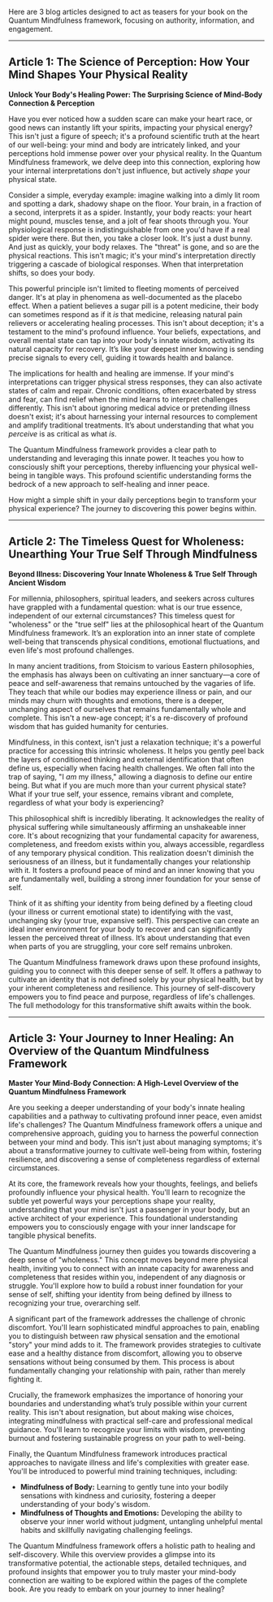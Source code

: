 Here are 3 blog articles designed to act as teasers for your book on the Quantum Mindfulness framework, focusing on authority, information, and engagement.

---

## Article 1: The Science of Perception: How Your Mind Shapes Your Physical Reality

 **Unlock Your Body's Healing Power: The Surprising Science of Mind-Body Connection & Perception**

Have you ever noticed how a sudden scare can make your heart race, or good news can instantly lift your spirits, impacting your physical energy? This isn't just a figure of speech; it's a profound scientific truth at the heart of our well-being: your mind and body are intricately linked, and your perceptions hold immense power over your physical reality. In the Quantum Mindfulness framework, we delve deep into this connection, exploring how your internal interpretations don't just influence, but actively *shape* your physical state.

Consider a simple, everyday example: imagine walking into a dimly lit room and spotting a dark, shadowy shape on the floor. Your brain, in a fraction of a second, interprets it as a spider. Instantly, your body reacts: your heart might pound, muscles tense, and a jolt of fear shoots through you. Your physiological response is indistinguishable from one you'd have if a real spider were there. But then, you take a closer look. It's just a dust bunny. And just as quickly, your body relaxes. The "threat" is gone, and so are the physical reactions. This isn't magic; it's your mind's interpretation directly triggering a cascade of biological responses. When that interpretation shifts, so does your body.

This powerful principle isn't limited to fleeting moments of perceived danger. It's at play in phenomena as well-documented as the placebo effect. When a patient believes a sugar pill is a potent medicine, their body can sometimes respond as if it *is* that medicine, releasing natural pain relievers or accelerating healing processes. This isn't about deception; it's a testament to the mind's profound influence. Your beliefs, expectations, and overall mental state can tap into your body's innate wisdom, activating its natural capacity for recovery. It’s like your deepest inner knowing is sending precise signals to every cell, guiding it towards health and balance.

The implications for health and healing are immense. If your mind's interpretations can trigger physical stress responses, they can also activate states of calm and repair. Chronic conditions, often exacerbated by stress and fear, can find relief when the mind learns to interpret challenges differently. This isn't about ignoring medical advice or pretending illness doesn't exist; it's about harnessing your internal resources to complement and amplify traditional treatments. It’s about understanding that what you *perceive* is as critical as what *is*.

The Quantum Mindfulness framework provides a clear path to understanding and leveraging this innate power. It teaches you how to consciously shift your perceptions, thereby influencing your physical well-being in tangible ways. This profound scientific understanding forms the bedrock of a new approach to self-healing and inner peace.

How might a simple shift in your daily perceptions begin to transform your physical experience? The journey to discovering this power begins within.

---

## Article 2: The Timeless Quest for Wholeness: Unearthing Your True Self Through Mindfulness

 **Beyond Illness: Discovering Your Innate Wholeness & True Self Through Ancient Wisdom**

For millennia, philosophers, spiritual leaders, and seekers across cultures have grappled with a fundamental question: what is our true essence, independent of our external circumstances? This timeless quest for "wholeness" or the "true self" lies at the philosophical heart of the Quantum Mindfulness framework. It’s an exploration into an inner state of complete well-being that transcends physical conditions, emotional fluctuations, and even life's most profound challenges.

In many ancient traditions, from Stoicism to various Eastern philosophies, the emphasis has always been on cultivating an inner sanctuary—a core of peace and self-awareness that remains untouched by the vagaries of life. They teach that while our bodies may experience illness or pain, and our minds may churn with thoughts and emotions, there is a deeper, unchanging aspect of ourselves that remains fundamentally whole and complete. This isn't a new-age concept; it's a re-discovery of profound wisdom that has guided humanity for centuries.

Mindfulness, in this context, isn't just a relaxation technique; it's a powerful practice for accessing this intrinsic wholeness. It helps you gently peel back the layers of conditioned thinking and external identification that often define us, especially when facing health challenges. We often fall into the trap of saying, "I *am* my illness," allowing a diagnosis to define our entire being. But what if you are much more than your current physical state? What if your true self, your essence, remains vibrant and complete, regardless of what your body is experiencing?

This philosophical shift is incredibly liberating. It acknowledges the reality of physical suffering while simultaneously affirming an unshakeable inner core. It's about recognizing that your fundamental capacity for awareness, completeness, and freedom exists within you, always accessible, regardless of any temporary physical condition. This realization doesn't diminish the seriousness of an illness, but it fundamentally changes your relationship with it. It fosters a profound peace of mind and an inner knowing that you are fundamentally well, building a strong inner foundation for your sense of self.

Think of it as shifting your identity from being defined by a fleeting cloud (your illness or current emotional state) to identifying with the vast, unchanging sky (your true, expansive self). This perspective can create an ideal inner environment for your body to recover and can significantly lessen the perceived threat of illness. It’s about understanding that even when parts of you are struggling, your core self remains unbroken.

The Quantum Mindfulness framework draws upon these profound insights, guiding you to connect with this deeper sense of self. It offers a pathway to cultivate an identity that is not defined solely by your physical health, but by your inherent completeness and resilience. This journey of self-discovery empowers you to find peace and purpose, regardless of life's challenges. The full methodology for this transformative shift awaits within the book.

---

## Article 3: Your Journey to Inner Healing: An Overview of the Quantum Mindfulness Framework

 **Master Your Mind-Body Connection: A High-Level Overview of the Quantum Mindfulness Framework**

Are you seeking a deeper understanding of your body's innate healing capabilities and a pathway to cultivating profound inner peace, even amidst life's challenges? The Quantum Mindfulness framework offers a unique and comprehensive approach, guiding you to harness the powerful connection between your mind and body. This isn't just about managing symptoms; it's about a transformative journey to cultivate well-being from within, fostering resilience, and discovering a sense of completeness regardless of external circumstances.

At its core, the framework reveals how your thoughts, feelings, and beliefs profoundly influence your physical health. You'll learn to recognize the subtle yet powerful ways your perceptions shape your reality, understanding that your mind isn't just a passenger in your body, but an active architect of your experience. This foundational understanding empowers you to consciously engage with your inner landscape for tangible physical benefits.

The Quantum Mindfulness journey then guides you towards discovering a deep sense of "wholeness." This concept moves beyond mere physical health, inviting you to connect with an innate capacity for awareness and completeness that resides within you, independent of any diagnosis or struggle. You'll explore how to build a robust inner foundation for your sense of self, shifting your identity from being defined by illness to recognizing your true, overarching self.

A significant part of the framework addresses the challenge of chronic discomfort. You'll learn sophisticated mindful approaches to pain, enabling you to distinguish between raw physical sensation and the emotional "story" your mind adds to it. The framework provides strategies to cultivate ease and a healthy distance from discomfort, allowing you to observe sensations without being consumed by them. This process is about fundamentally changing your relationship with pain, rather than merely fighting it.

Crucially, the framework emphasizes the importance of honoring your boundaries and understanding what’s truly possible within your current reality. This isn't about resignation, but about making wise choices, integrating mindfulness with practical self-care and professional medical guidance. You'll learn to recognize your limits with wisdom, preventing burnout and fostering sustainable progress on your path to well-being.

Finally, the Quantum Mindfulness framework introduces practical approaches to navigate illness and life's complexities with greater ease. You'll be introduced to powerful mind training techniques, including:
*   **Mindfulness of Body:** Learning to gently tune into your bodily sensations with kindness and curiosity, fostering a deeper understanding of your body's wisdom.
*   **Mindfulness of Thoughts and Emotions:** Developing the ability to observe your inner world without judgment, untangling unhelpful mental habits and skillfully navigating challenging feelings.

The Quantum Mindfulness framework offers a holistic path to healing and self-discovery. While this overview provides a glimpse into its transformative potential, the actionable steps, detailed techniques, and profound insights that empower you to truly master your mind-body connection are waiting to be explored within the pages of the complete book. Are you ready to embark on your journey to inner healing?